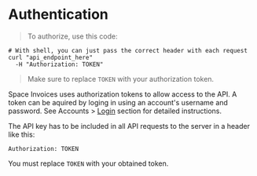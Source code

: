 # Authentication

> To authorize, use this code:

```shell
# With shell, you can just pass the correct header with each request
curl "api_endpoint_here"
  -H "Authorization: TOKEN"
```

> Make sure to replace `TOKEN` with your authorization token.

Space Invoices uses authorization tokens to allow access to the API. A token can be aquired by loging in using an account's username and password. See Accounts > [Login](#login) section for detailed instructions.

The API key has to be included in all API requests to the server in a header like this:

`Authorization: TOKEN`

<aside class="notice">You must replace <code>TOKEN</code> with your obtained token.</aside>
